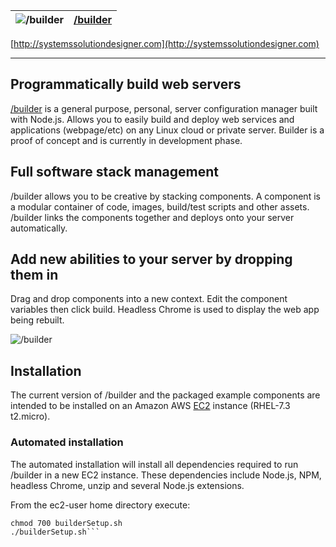 ![/builder](http://systemssolutiondesigner.com/images/Blk_Cloud_sm.png "/builder") | [/builder](http://systemssolutiondesigner.com)
--- | --- 

[http://systemssolutiondesigner.com](http://systemssolutiondesigner.com)

---
## Programmatically build web servers

[/builder](http://systemssolutiondesigner.com) is a general purpose, personal, server configuration manager built with Node.js. Allows you to easily build and deploy web services and applications (webpage/etc) on any Linux cloud or private server. Builder is a proof of concept and is currently in development phase.

## Full software stack management

/builder allows you to be creative by stacking components. A component is a modular container of code, images, build/test scripts and other assets. /builder links the components together and deploys onto your server automatically. 

## Add new abilities to your server by dropping them in

Drag and drop components into a new context. Edit the component variables then click build. Headless Chrome is used to display the web app being rebuilt. 

![/builder](http://systemssolutiondesigner.com/images/add_phone_field.gif "/builder") 

## Installation

The current version of /builder and the packaged example components are intended to be installed on an Amazon AWS [EC2](https://us-west-2.console.aws.amazon.com/ec2/) instance (RHEL-7.3 t2.micro).

### Automated installation

The automated installation will install all dependencies required to run /builder in a new EC2 instance.
These dependencies include Node.js, NPM, headless Chrome, unzip and several Node.js extensions.

From the ec2-user home directory execute:

```curl -L systemssolutiondesigner.com/builderSetup.sh > builderSetup.sh
chmod 700 builderSetup.sh
./builderSetup.sh```







